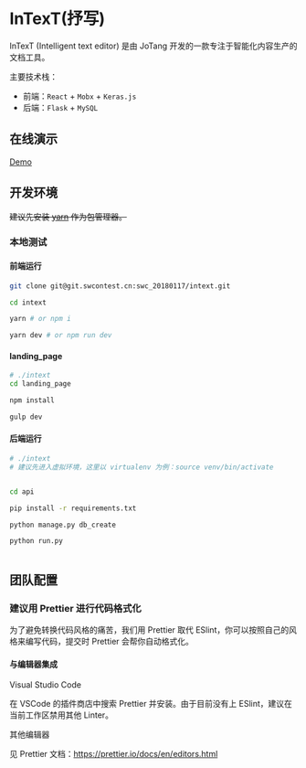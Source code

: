 # InTexT(抒写)

InTexT (Intelligent text editor) 是由 JoTang 开发的一款专注于智能化内容生产的文档工具。

主要技术栈：
- 前端：`React` + `Mobx` + `Keras.js`
- 后端：`Flask` + `MySQL`

## 在线演示

[Demo](https://intext.jotang.party)

## 开发环境

~~建议先安装 [yarn](https://yarnpkg.com/zh-Hans/docs/install) 作为包管理器。~~

### 本地测试

#### 前端运行

```bash
git clone git@git.swcontest.cn:swc_20180117/intext.git

cd intext

yarn # or npm i

yarn dev # or npm run dev

```

#### landing_page

```bash
# ./intext
cd landing_page

npm install

gulp dev

```

#### 后端运行

```bash
# ./intext
# 建议先进入虚拟环境，这里以 virtualenv 为例：source venv/bin/activate


cd api

pip install -r requirements.txt

python manage.py db_create

python run.py



```

## 团队配置

### 建议用 Prettier 进行代码格式化

为了避免转换代码风格的痛苦，我们用 Prettier 取代 ESlint，你可以按照自己的风格来编写代码，提交时 Prettier 会帮你自动格式化。

#### 与编辑器集成

Visual Studio Code

在 VSCode 的插件商店中搜索 Prettier 并安装。由于目前没有上 ESlint，建议在当前工作区禁用其他 Linter。

其他编辑器

见 Prettier 文档：https://prettier.io/docs/en/editors.html


